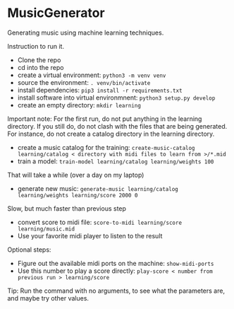 # MusicGenerator
Generating music using machine learning techniques.

Instruction to run it.
* Clone the repo
* cd into the repo
* create a virtual environment: `python3 -m venv venv`
* source the environment: `. venv/bin/activate`
* install dependencies: `pip3 install -r requirements.txt`
* install software into virtual environmnent: `python3 setup.py develop`
* create an empty directory: `mkdir learning`

Important note: For the first run, do not put anything in the learning directory. If you still do, do not clash with the files that are being generated. For instance, do not create a catalog directory in the learning directory.

* create a music catalog for the training: `create-music-catalog learning/catalog < directory with midi files to learn from >/*.mid`
* train a model: `train-model learning/catalog learning/weights 100`

That will take a while (over a day on my laptop)

* generate new music: `generate-music learning/catalog learning/weights learning/score 2000 0`

Slow, but much faster than previous step

* convert score to midi file: `score-to-midi learning/score learning/music.mid`
* Use your favorite midi player to listen to the result
  
Optional steps:
* Figure out the available midi ports on the machine: `show-midi-ports`
* Use this number to play a score directly: `play-score < number from previous run > learning/score`

Tip: Run the command with no arguments, to see what the parameters are, and maybe try other values.

